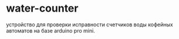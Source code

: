 # water-counter

устройство для проверки исправности счетчиков воды кофейных автоматов на базе arduino pro mini.
